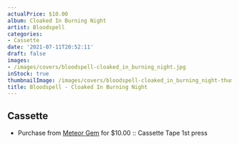 ```yaml
---
actualPrice: $10.00
album: Cloaked In Burning Night
artist: Bloodspell
categories:
- Cassette
date: '2021-07-11T20:52:11'
draft: false
images:
- /images/covers/bloodspell-cloaked_in_burning_night.jpg
inStock: true
thumbnailImage: /images/covers/bloodspell-cloaked_in_burning_night-thumb.jpg
title: Bloodspell - Cloaked In Burning Night
---
```


## Cassette
* Purchase from [Meteor Gem](https://meteor-gem.com/products/used-bloodspell-cloaked-in-burning-night-cassette) for $10.00 :: Cassette Tape 1st press
